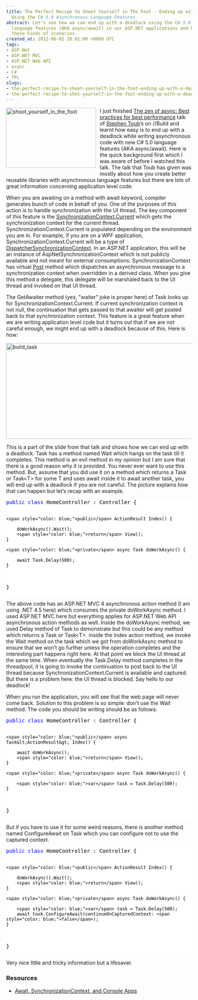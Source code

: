 ```yaml
---
title: The Perfect Recipe to Shoot Yourself in The Foot - Ending up with a Deadlock
  Using the C# 5.0 Asynchronous Language Features
abstract: Let's see how we can end up with a deadlock using the C# 5.0 asynchronous
  language features (AKA async/await) in our ASP.NET applications and how to prevent
  these kinds of scenarios.
created_at: 2012-06-02 20:01:00 +0000 UTC
tags:
- ASP.Net
- ASP.NET MVC
- ASP.NET Web API
- async
- C#
- TPL
slugs:
- the-perfect-recipe-to-shoot-yourself-in-the-foot-ending-up-with-a-deadlock-using-the-c-sharp-5-0-asynchronous-language-features
- the-perfect-recipe-to-shot-yourself-in-the-foot-ending-up-with-a-deadlock-using-the-c-sharp-5-0-asynchronous-language-features
---
```


<p><a href="http://www.tugberkugurlu.com/Content/Images/UploadedByAuthors/wlw/How-to-Shot-Yourself-in.NET-and-Deadlock_128/shoot_yourself_in_the_foot.jpg"><img style="background-image: none; margin: 0px 10px 10px 0px; padding-left: 0px; padding-right: 0px; display: inline; float: left; padding-top: 0px; border: 0px;" title="shoot_yourself_in_the_foot" border="0" alt="shoot_yourself_in_the_foot" align="left" src="http://www.tugberkugurlu.com/Content/Images/UploadedByAuthors/wlw/How-to-Shot-Yourself-in.NET-and-Deadlock_128/shoot_yourself_in_the_foot_thumb.jpg" width="244" height="163" /></a>I just finished <a title="http://channel9.msdn.com/Events/BUILD/BUILD2011/TOOL-829T" href="http://channel9.msdn.com/Events/BUILD/BUILD2011/TOOL-829T">The zen of async: Best practices for best performance</a>&nbsp;talk of <a href="http://blogs.msdn.com/b/pfxteam/" title="http://blogs.msdn.com/b/pfxteam/">Stephen Toub</a>&rsquo;s on //Build&nbsp;and learnt how easy is to end up with a deadlock while writing asynchronous code with new C# 5.0 language features (AKA async/await). Here is the quick background first which I was aware of before I watched this talk. The talk that Toub has given was mostly about how you create better reusable libraries with asynchronous language features but there are lots of great information concerning application level code.</p>
<p>When you are awaiting on a method with await keyword, compiler generates bunch of code in behalf of you. One of the purposes of this action is to handle synchronization with the UI thread. The key component of this feature is the <a title="http://msdn.microsoft.com/en-us/library/system.threading.synchronizationcontext.current.aspx" href="http://msdn.microsoft.com/en-us/library/system.threading.synchronizationcontext.current.aspx">SynchronizationContext.Current</a> which gets the synchronization context for the current thread. SynchronizationContext.Current is populated depending on the environment you are in. For example, if you are on a WPF application, SynchronizationContext.Current will be a type of <a title="http://msdn.microsoft.com/en-us/library/system.windows.threading.dispatchersynchronizationcontext.aspx" href="http://msdn.microsoft.com/en-us/library/system.windows.threading.dispatchersynchronizationcontext.aspx">DispatcherSynchronizationContext</a>. In an ASP.NET application, this will be an instance of AspNetSynchronizationContext which is not publicly available and not meant for external consumptions. SynchronizationContext has virtual <a title="http://msdn.microsoft.com/en-us/library/system.threading.synchronizationcontext.post" href="http://msdn.microsoft.com/en-us/library/system.threading.synchronizationcontext.post">Post</a> method which dispatches an asynchronous message to a synchronization context when overridden in a derived class. When you give this method a delegate, this delegate will be marshaled back to the UI thread and invoked on that UI thread.</p>
<p>The GetAwaiter method (yes, "waiter" joke is proper here) of Task looks up for SynchronizationContext.Current. If current synchronization context is not null, the continuation that gets passed to that awaiter will get posted back to that synchronization context. This feature is a great feature when we are writing application level code but it turns out that if we are not careful enough, we might end up with a deadlock because of this. Here is how:</p>
<p><a href="http://www.tugberkugurlu.com/Content/Images/UploadedByAuthors/wlw/How-to-Shot-Yourself-in.NET-and-Deadlock_128/build_task.png"><img style="background-image: none; padding-left: 0px; padding-right: 0px; display: inline; padding-top: 0px; border: 0px;" title="build_task" border="0" alt="build_task" src="http://www.tugberkugurlu.com/Content/Images/UploadedByAuthors/wlw/How-to-Shot-Yourself-in.NET-and-Deadlock_128/build_task_thumb.png" width="644" height="259" /></a></p>
<p>This is a part of the slide from that talk and shows how we can end up with a deadlock. Task has a method named Wait which hangs on the task till it completes. This method is an evil method in my opinion but I am sure that there is a good reason why it is provided. You never ever want to use this method. But, assume that you did use it on a method which returns a Task or Task&lt;T&gt; for some T and uses await inside it to await another task, you will end up with a deadlock if you are not careful. The picture explains how that can happen but let&rsquo;s recap with an example.</p>
<div class="code-wrapper border-shadow-1">
<div style="background-color: white; color: black;">
<pre><span style="color: blue;">public</span> <span style="color: blue;">class</span> HomeController : Controller {

    <span style="color: blue;">public</span> ActionResult Index() {
            
        doWorkAsync().Wait();
        <span style="color: blue;">return</span> View();
    }

    <span style="color: blue;">private</span> async Task doWorkAsync() {

        await Task.Delay(500);
    }

}</pre>
</div>
</div>
<p>The above code has an ASP.NET MVC 4 asynchronous action method (I am using .NET 4.5 here) which consumes the private doWorkAsync method. I used ASP.NET MVC here but everything applies for ASP.NET Web API asynchronous action methods as well. Inside the doWorkAsync method, we used Delay method of Task to demonstrate but this could be any method which returns a Task or Task&lt;T&gt;. inside the Index action method, we invoke the Wait method on the task which we got from doWorkAsync method to ensure that we won&rsquo;t go further unless the operation completes and the interesting part happens right here. At that point we block the UI thread at the same time. When eventually the Task.Delay method completes in the threadpool, it is going to invoke the continuation to post back to the UI thread because SynchronizationContext.Current is available and captured. But there is a problem here: the UI thread is blocked. Say hello to our deadlock!</p>
<p>When you run the application, you will see that the web page will never come back. Solution to this problem is so simple: don&rsquo;t use the Wait method. The code you should be writing should be as follows:</p>
<div class="code-wrapper border-shadow-1">
<div style="background-color: white; color: black;">
<pre><span style="color: blue;">public</span> <span style="color: blue;">class</span> HomeController : Controller {

    <span style="color: blue;">public</span> async Task&lt;ActionResult&gt; Index() {
        
        await doWorkAsync();
        <span style="color: blue;">return</span> View();
    }

    <span style="color: blue;">private</span> async Task doWorkAsync() {

        <span style="color: blue;">var</span> task = Task.Delay(500);
    }
}</pre>
</div>
</div>
<p>But if you have to use it for some weird reasons, there is another method named ConfigureAwait on Task which you can configure not to use the captured context.</p>
<div class="code-wrapper border-shadow-1">
<div style="background-color: white; color: black;">
<pre><span style="color: blue;">public</span> <span style="color: blue;">class</span> HomeController : Controller {

    <span style="color: blue;">public</span> ActionResult Index() {
        
        doWorkAsync().Wait();
        <span style="color: blue;">return</span> View();
    }

    <span style="color: blue;">private</span> async Task doWorkAsync() {

        <span style="color: blue;">var</span> task = Task.Delay(500);
        await task.ConfigureAwait(continueOnCapturedContext: <span style="color: blue;">false</span>);
    }
}</pre>
</div>
</div>
<p>Very nice little and tricky information but a lifesaver.</p>
<h3>Resources</h3>
<ul>
<li><a title="http://blogs.msdn.com/b/pfxteam/archive/2012/01/20/10259049.aspx" href="http://blogs.msdn.com/b/pfxteam/archive/2012/01/20/10259049.aspx">Await, SynchronizationContext, and Console Apps</a></li>
</ul>